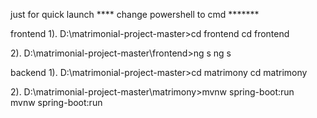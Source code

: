 just for quick launch
**** change powershell to cmd *******

frontend
1). D:\matrimonial-project-master>cd frontend
	cd frontend

2). D:\matrimonial-project-master\frontend>ng s
	ng s


backend
1). D:\matrimonial-project-master>cd matrimony
	cd matrimony

2). D:\matrimonial-project-master\matrimony>mvnw spring-boot:run
	mvnw spring-boot:run
